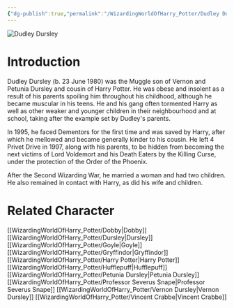 ```yaml
---
{"dg-publish":true,"permalink":"/WizardingWorldOfHarry_Potter/Dudley Dursley/","dgPassFrontmatter":true,"created":"","updated":""}
---
```


![Dudley Dursley](http://rxbg5ysja.bkt.gdipper.com/Dudley_Dursley.png)
# Introduction
Dudley Dursley (b. 23 June 1980) was the Muggle son of Vernon and Petunia Dursley and cousin of Harry Potter. He was obese and insolent as a result of his parents spoiling him throughout his childhood, although he became muscular in his teens. He and his gang often tormented Harry as well as other weaker and younger children in their neighbourhood and at school, taking after the example set by Dudley's parents.

In 1995, he faced Dementors for the first time and was saved by Harry, after which he mellowed and became generally kinder to his cousin. He left 4 Privet Drive in 1997, along with his parents, to be hidden from becoming the next victims of Lord Voldemort and his Death Eaters by the Killing Curse, under the protection of the Order of the Phoenix.

After the Second Wizarding War, he married a woman and had two children. He also remained in contact with Harry, as did his wife and children.

# Related Character
[[WizardingWorldOfHarry_Potter/Dobby\|Dobby]]
[[WizardingWorldOfHarry_Potter/Dursley\|Dursley]]
[[WizardingWorldOfHarry_Potter/Goyle\|Goyle]]
[[WizardingWorldOfHarry_Potter/Gryffindor\|Gryffindor]]
[[WizardingWorldOfHarry_Potter/Harry Potter\|Harry Potter]]
[[WizardingWorldOfHarry_Potter/Hufflepuff\|Hufflepuff]]
[[WizardingWorldOfHarry_Potter/Petunia Dursley\|Petunia Dursley]]
[[WizardingWorldOfHarry_Potter/Professor Severus Snape\|Professor Severus Snape]]
[[WizardingWorldOfHarry_Potter/Vernon Dursley\|Vernon Dursley]]
[[WizardingWorldOfHarry_Potter/Vincent Crabbe\|Vincent Crabbe]]
